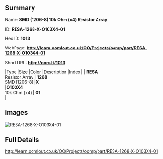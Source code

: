 

## Summary
 
Name: __SMD (1206-8) 10k Ohm (x4) Resistor Array__

ID: __RESA-1268-X-O103X4-01__

Hex ID: __1013__

WebPage: __http://learn.oomlout.co.uk/OO/Projects/oomp/part/RESA-1268-X-O103X4-01__

Short URL: __http://oom.lt/1013__


|Type   |Size   |Color   |Description   |Index   |
| __RESA__ <br>Resistor Array  | __1268__<br>SMD (1206-8)   |__X__<br>    |__O103X4__<br>10k Ohm (x4)    | __01__<br>  |


## Images
![RESA-1268-X-O103X4-01](http://oomlout.com/oomp-gen/parts/RESA-1268-X-O103X4-01/RESA-1268-X-O103X4-01_420.jpg)

## Full Details

 http://learn.oomlout.co.uk/OO/Projects/oomp/part/RESA-1268-X-O103X4-01

